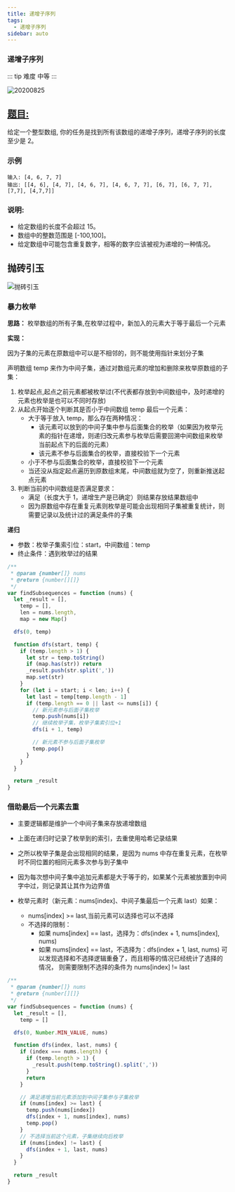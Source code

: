 ```yaml
---
title: 递增子序列
tags:
  - 递增子序列
sidebar: auto
---
```


### 递增子序列

::: tip 难度
中等
:::

![20200825](http://qiniu.gaowenju.com/leecode/banner/20200825.jpg)

## [题目:](https://leetcode-cn.com/problems/increasing-subsequences/)

给定一个整型数组, 你的任务是找到所有该数组的递增子序列，递增子序列的长度至少是 2。

### 示例

```
输入: [4, 6, 7, 7]
输出: [[4, 6], [4, 7], [4, 6, 7], [4, 6, 7, 7], [6, 7], [6, 7, 7], [7,7], [4,7,7]]
```

### 说明:

- 给定数组的长度不会超过 15。
- 数组中的整数范围是 [-100,100]。
- 给定数组中可能包含重复数字，相等的数字应该被视为递增的一种情况。

## 抛砖引玉

![抛砖引玉](http://qiniu.gaowenju.com/leecode/20200825.png)

### 暴力枚举

**思路：**
枚举数组的所有子集,在枚举过程中，新加入的元素大于等于最后一个元素

**实现：**

因为子集的元素在原数组中可以是不相邻的，则不能使用指针来划分子集

声明数组 temp 来作为中间子集，通过对数组元素的增加和删除来枚举原数组的子集：

1. 枚举起点,起点之前元素都被枚举过(不代表都存放到中间数组中，及时递增的元素也枚举是也可以不同时存放)
2. 从起点开始逐个判断其是否小于中间数组 temp 最后一个元素：
   - 大于等于放入 temp，那么存在两种情况：
     - 该元素可以放到的中间子集中参与后面集合的枚举（如果因为枚举元素的指针在递增，则递归改元素参与枚举后需要回溯中间数组来枚举当前起点下的后面的元素）
     - 该元素不参与后面集合的枚举，直接校验下一个元素
   - 小于不参与后面集合的枚举，直接校验下一个元素
   - 当还没从指定起点遍历到原数组末尾，中间数组就为空了，则重新推送起点元素
3. 判断当前的中间数组是否满足要求：
   - 满足（长度大于 1，递增生产是已确定）则结果存放结果数组中
   - 因为原数组中存在重复元素则枚举是可能会出现相同子集被重复统计，则需要记录以及统计过的满足条件的子集

**递归**

- 参数：枚举子集索引位：start，中间数组：temp
- 终止条件：遇到枚举过的结果

```javascript
/**
 * @param {number[]} nums
 * @return {number[][]}
 */
var findSubsequences = function (nums) {
  let _result = [],
    temp = [],
    len = nums.length,
    map = new Map()

  dfs(0, temp)

  function dfs(start, temp) {
    if (temp.length > 1) {
      let str = temp.toString()
      if (map.has(str)) return
      _result.push(str.split(','))
      map.set(str)
    }
    for (let i = start; i < len; i++) {
      let last = temp[temp.length - 1]
      if (temp.length == 0 || last <= nums[i]) {
        // 新元素参与后面子集枚举
        temp.push(nums[i])
        // 继续枚举子集，枚举子集索引位+1
        dfs(i + 1, temp)

        // 新元素不参与后面子集枚举
        temp.pop()
      }
    }
  }

  return _result
}
```

### 借助最后一个元素去重

- 主要逻辑都是维护一个中间子集来存放递增数组
- 上面在递归时记录了枚举到的索引，去重使用哈希记录结果

- 之所以枚举子集是会出现相同的结果，是因为 nums 中存在重复元素，在枚举时不同位置的相同元素多次参与到子集中
- 因为每次想中间子集中追加元素都是大于等于的，如果某个元素被放置到中间字中过，则记录其让其作为边界值
- 枚举元素时（新元素：nums[index]、中间子集最后一个元素 last）如果：
  - nums[index] >= last,当前元素可以选择也可以不选择
  - 不选择的限制：
    - 如果 nums[index] == last，选择为：dfs(index + 1, nums[index], nums)
    - 如果 nums[index] == last，不选择为：dfs(index + 1, last, nums)
      可以发现选择和不选择逻辑重叠了，而且相等的情况已经统计了选择的情况，
      则需要限制不选择的条件为 nums[index] != last

```javascript
/**
 * @param {number[]} nums
 * @return {number[][]}
 */
var findSubsequences = function (nums) {
  let _result = [],
    temp = []

  dfs(0, Number.MIN_VALUE, nums)

  function dfs(index, last, nums) {
    if (index === nums.length) {
      if (temp.length > 1) {
        _result.push(temp.toString().split(','))
      }
      return
    }

    // 满足递增当前元素添加到中间子集参与子集枚举
    if (nums[index] >= last) {
      temp.push(nums[index])
      dfs(index + 1, nums[index], nums)
      temp.pop()
    }
    // 不选择当前这个元素，子集继续向后枚举
    if (nums[index] != last) {
      dfs(index + 1, last, nums)
    }
  }

  return _result
}
```
